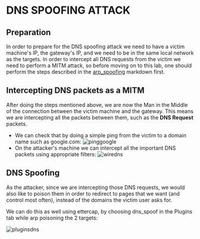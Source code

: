# DNS SPOOFING ATTACK

## Preparation

In order to prepare for the DNS spoofing attack we need to have a victim machine's IP, the gateway's IP, and we need to be in the same local network as the targets.
In order to intercept all DNS requests from the victim we need to perform a MITM attack, so before moving on to this lab, one should perform the steps described in the [arp_spoofing](https://github.com/EvangelouSotiris/uth441_network_attacks/blob/master/arp_spoofing.md) markdown first.

## Intercepting DNS packets as a MITM

After doing the steps mentioned above, we are now the Man in the Middle of the connection between the victim machine and the gateway. This means we are intercepting all the packets between them, such as the <b>DNS Request</b> packets.

- We can check that by doing a simple ping from the victim to a domain name such as google.com:
![pinggoogle](https://user-images.githubusercontent.com/28576118/71663236-078b4e80-2d5d-11ea-81ac-aa07856b54de.png)
- On the attacker's machine we can intercept all the important DNS packets using appropriate filters:
![wiredns](https://user-images.githubusercontent.com/28576118/71663367-99935700-2d5d-11ea-8acd-0f92275a64a8.png)

## DNS Spoofing
As the attacker, since we are intercepting those DNS requests, we would also like to poison them in order to redirect to pages that we want (and control most often), instead of the domains the victim user asks for.

We can do this as well using ettercap, by choosing dns_spoof in the Plugins tab while arp poisoning the 2 targets:

![pluginsdns](https://user-images.githubusercontent.com/28576118/71663634-a82e3e00-2d5e-11ea-9ce4-08086bb290c5.png)
